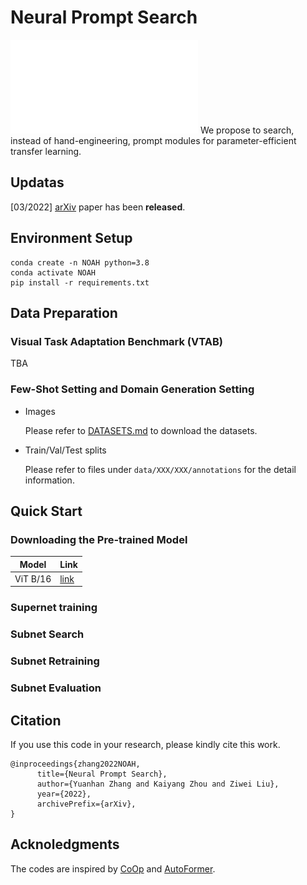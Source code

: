 # Neural Prompt Search
![fig1](figures/motivation.pdf)
We propose to search, instead of hand-engineering, prompt modules for parameter-efficient transfer learning.

## Updatas
[03/2022] [arXiv](https://github.com/Davidzhangyuanhan/NOAH) paper has been **released**.

## Environment Setup
```
conda create -n NOAH python=3.8
conda activate NOAH
pip install -r requirements.txt
```

## Data Preparation

### Visual Task Adaptation Benchmark (VTAB)
TBA

### Few-Shot Setting and Domain Generation Setting

- Images

    Please refer to [DATASETS.md](https://github.com/KaiyangZhou/CoOp/blob/main/DATASETS.md) to download the datasets.

- Train/Val/Test splits

    Please refer to files under `data/XXX/XXX/annotations` for the detail information.


## Quick Start
### Downloading the Pre-trained Model
| Model | Link |
|-------|------|
|ViT B/16 | [link](https://storage.googleapis.com/vit_models/imagenet21k/ViT-B_16.npz)|

### Supernet training

### Subnet Search

### Subnet Retraining

### Subnet Evaluation

## Citation
If you use this code in your research, please kindly cite this work.
```
@inproceedings{zhang2022NOAH,
      title={Neural Prompt Search}, 
      author={Yuanhan Zhang and Kaiyang Zhou and Ziwei Liu},
      year={2022},
      archivePrefix={arXiv},
}
```

## Acknoledgments
The codes are inspired by [CoOp](https://github.com/KaiyangZhou/CoOp) and [AutoFormer](https://github.com/microsoft/Cream/tree/main/AutoFormer).

